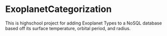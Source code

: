 # ExoplanetCategorization

This is highschool project for adding Exoplanet Types to a NoSQL database based off its surface temperature, orbital period, and radius. 
